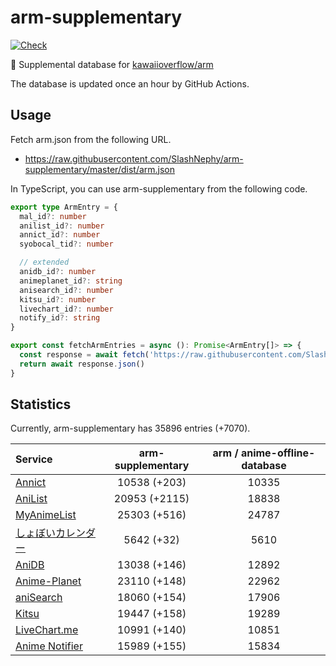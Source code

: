 # arm-supplementary

[![Check](https://github.com/SlashNephy/arm-supplementary/actions/workflows/check-node.yml/badge.svg)](https://github.com/SlashNephy/arm-supplementary/actions/workflows/check-node.yml)

💊 Supplemental database for [kawaiioverflow/arm](https://github.com/kawaiioverflow/arm)

The database is updated once an hour by GitHub Actions.

## Usage

Fetch arm.json from the following URL.

- https://raw.githubusercontent.com/SlashNephy/arm-supplementary/master/dist/arm.json

In TypeScript, you can use arm-supplementary from the following code.

```TypeScript
export type ArmEntry = {
  mal_id?: number
  anilist_id?: number
  annict_id?: number
  syobocal_tid?: number

  // extended
  anidb_id?: number
  animeplanet_id?: string
  anisearch_id?: number
  kitsu_id?: number
  livechart_id?: number
  notify_id?: string
}

export const fetchArmEntries = async (): Promise<ArmEntry[]> => {
  const response = await fetch('https://raw.githubusercontent.com/SlashNephy/arm-supplementary/master/dist/arm.json')
  return await response.json()
}
```

## Statistics

Currently, arm-supplementary has 35896 entries (+7070).

| Service                                     | arm-supplementary | arm / anime-offline-database |
| :------------------------------------------ | :---------------: | :--------------------------: |
| [Annict](https://annict.com)                |   10538 (+203)    |            10335             |
| [AniList](https://anilist.co)               |   20953 (+2115)   |            18838             |
| [MyAnimeList](https://myanimelist.net)      |   25303 (+516)    |            24787             |
| [しょぼいカレンダー](https://cal.syoboi.jp) |    5642 (+32)     |             5610             |
| [AniDB](https://anidb.net)                  |   13038 (+146)    |            12892             |
| [Anime-Planet](https://anime-planet.com)    |   23110 (+148)    |            22962             |
| [aniSearch](https://anisearch.com)          |   18060 (+154)    |            17906             |
| [Kitsu](https://kitsu.io)                   |   19447 (+158)    |            19289             |
| [LiveChart.me](https://livechart.me)        |   10991 (+140)    |            10851             |
| [Anime Notifier](https://notify.moe)        |   15989 (+155)    |            15834             |
